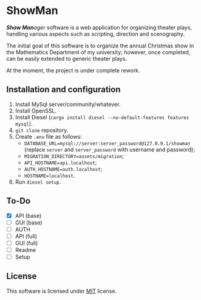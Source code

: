 # ShowMan

_**Show Man**ager_ software is a web application for organizing theater plays, handling various aspects such as scripting, direction and scenography.

The initial goal of this software is to organize the annual Christmas show in the Mathematics Department of my university; however, once completed, can be easily extended to generic theater plays. 

At the moment, the project is under complete rework.

## Installation and configuration

1. Install MySql server/community/whatever.
1. Install OpenSSL.
1. Install Diesel (`cargo install diesel --no-default-features features mysql`).
1. `git clone` repository.
1. Create `.env` file as follows:
    - `DATABASE_URL=mysql://server:server_password@127.0.0.1/showman` (replace `server` and `server_password` with username and password);
    - `MIGRATION_DIRECTORY=assets/migration`;
    - `API_HOSTNAME=api.localhost`;
    - `AUTH_HOSTNAME=auth.localhost`;
    - `HOSTNAME=localhost`.
1. Run `diesel setup`.

## To-Do

- [x] API (base)
- [ ] GUI (base)
- [ ] AUTH
- [ ] API (full)
- [ ] GUI (full)
- [ ] Readme
- [ ] Setup

## License

This software is licensed under [MIT](LICENSE) license.